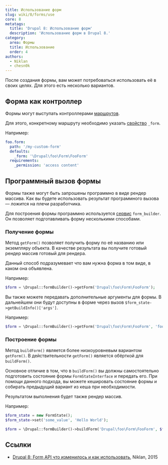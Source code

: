 ```yaml
---
title: Использование форм
slug: wiki/8/forms/use
core: 8
metatags:
  title: 'Drupal 8: Использование форм'
  description: 'Использование форм в Drupal 8.'
category:
  area: Формы
  title: Использование
  order: 4
authors:
  - Niklan
  - chesn0k
---
```


После создания формы, вам может потребоваться использовать её в своих целях. Для этого есть несколько вариантов.

## Форма как контроллер

Формы могут выступать контроллерами [маршрутов](../../routing/index.md).

Для этого, конкретному маршруту необходимо указать [свойство](../../routing/structure-of-routes/index.md) `_form`.

Например:

```yaml
foo.form:
  path: '/my-custom-form'
  defaults:
    _form: '\Drupal\foo\Form\FooForm'
  requirements:
    _permission: 'access content'
```

## Программный вызов формы

Формы также могут быть запрошены программно в виде рендер массива. Как вы будете использовать результат программного вызова — ложится на плечи разработчика.

Для построения формы программно используется [сервис](../../services/index.md) `form_builder`. Он позволяет подготавливать форму несколькими способами.

### Получение формы

Метод `getForm()` позволяет получить форму по её названию или экземпляру объекта. В качестве результата вы получите готовый рендер массив готовый для рендера.

Данный способ подразумевает что вам нужна форма в том виде, в каком она объявлена.

Например:

```php
$form = \Drupal::formBuilder()->getForm('Drupal\foo\Form\FooForm');
```

Вы также можете передавать дополнительные аргументы для формы. В дальнейшем они будут доступны в форме через вызов `$form_state->getBuildInfo()['args']`.

Например:

```php
$form = \Drupal::formBuilder()->getForm('Drupal\foo\Form\FooForm', 'foo', 'bar');
```

### Построение формы

Метод `buildForm()` является более низкоуровневым вариантом `getForm()`. В действительности `getForm()` является обёрткой для `buildForm()`.

Основное отличие в том, что в `buildForm()` вы должны самостоятельно подготовить состояние формы `FormStateInterface` и передать его. При помощи данного подхода, вы можете кешировать состояние формы и собирать предыдущий вариант из кеша при необходимости.

Результатом выполнения будет также рендер массив.

Например:

```php
$form_state = new FormState();
$form_state->set('some_value', 'Hello World');

$form = \Drupal::formBuilder()->buildForm('Drupal\foo\Form\FooForm', $form_state);
```

## Ссылки

- [Drupal 8: Form API что изменилось и как использовать](https://niklan.net/blog/73), Niklan, 2015
